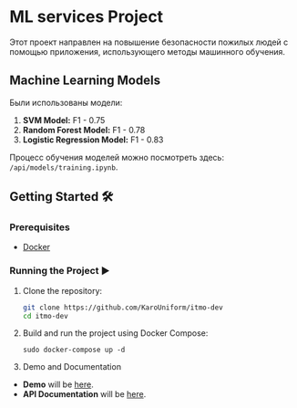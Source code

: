 # ML services Project

Этот проект направлен на повышение безопасности пожилых людей с помощью приложения, использующего методы машинного обучения.

## Machine Learning Models

Были использованы модели:

1. **SVM Model:** F1 - 0.75
2. **Random Forest Model:** F1 - 0.78
3. **Logistic Regression Model:** F1 - 0.83

Процесс обучения моделей можно посмотреть здесь: `/api/models/training.ipynb`.

## Getting Started 🛠️

### Prerequisites

- [Docker](https://www.docker.com/get-started)


### Running the Project ▶️

1. Clone the repository:

   ```bash
   git clone https://github.com/KaroUniform/itmo-dev
   cd itmo-dev
   ```
2. Build and run the project using Docker Compose:
   ```
   sudo docker-compose up -d
   ```
3. Demo and Documentation

- **Demo** will be [here](http://172.21.0.2:8501).
- **API Documentation** will be [here](http://ml_services_fastapi_1:8502/docs).
